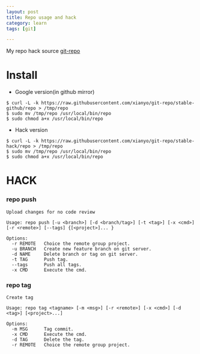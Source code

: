 ```yaml
---
layout: post
title: Repo usage and hack
category: learn
tags: [git]

---
```


My repo hack source [git-repo](https://github.com/xianyo/git-repo)


Install
========

* Google version(in github mirror)

```shell
$ curl -L -k https://raw.githubusercontent.com/xianyo/git-repo/stable-github/repo > /tmp/repo
$ sudo mv /tmp/repo /usr/local/bin/repo
$ sudo chmod a+x /usr/local/bin/repo
```

<!--break-->

* Hack version

```shell  
$ curl -L -k https://raw.githubusercontent.com/xianyo/git-repo/stable-hack/repo > /tmp/repo
$ sudo mv /tmp/repo /usr/local/bin/repo
$ sudo chmod a+x /usr/local/bin/repo
```


HACK
========

### repo push

```
Upload changes for no code review

Usage: repo push [-u <branch>] [-d <branch/tag>] [-t <tag>] [-x <cmd>] [-r <remote>] [--tags] {[<project>]... }

Options:
  -r REMOTE   Choice the remote group project.
  -u BRANCH   Create new feature branch on git server.
  -d NAME     Delete branch or tag on git server.
  -t TAG      Push tag.
  --tags      Push all tags.
  -x CMD      Execute the cmd.
```

### repo tag

```
Create tag

Usage: repo tag <tagname> [-m <msg>] [-r <remote>] [-x <cmd>] [-d <tag>] [<project>...]

Options:
  -m MSG      Tag commit.
  -x CMD      Execute the cmd.
  -d TAG      Delete the tag.
  -r REMOTE   Choice the remote group project.
```

